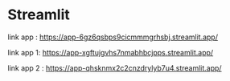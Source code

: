 # Streamlit

link app : https://app-6gz6qsbps9cicmmmgrhsbj.streamlit.app/

link app 1: https://app-xgftujgvhs7nmabhbcjpps.streamlit.app/

link app 2 : https://app-qhsknmx2c2cnzdrylyb7u4.streamlit.app/
